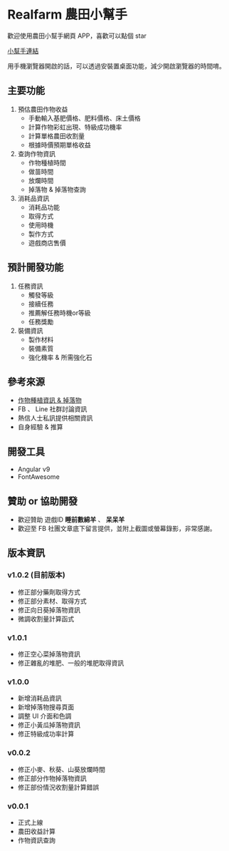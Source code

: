 # Realfarm 農田小幫手 
歡迎使用農田小幫手網頁 APP，喜歡可以點個 star

[小幫手連結](https://bobosheep.github.io/farm-tool/)

用手機瀏覽器開啟的話，可以透過安裝置桌面功能，減少開啟瀏覽器的時間唷。

## 主要功能

1.  預估農田作物收益
    *   手動輸入基肥價格、肥料價格、床土價格
    *   計算作物彩虹出現、特級成功機率
    *   計算單格農田收割量
    *   根據時價預期單格收益
2.  查詢作物資訊
    *   作物種植時間
    *   做苗時間
    *   放爛時間
    *   掉落物 & 掉落物查詢
3.  消耗品資訊
    *   消耗品功能
    *   取得方式
    *   使用時機
    *   製作方式
    *   遊戲商店售價

## 預計開發功能
1.  任務資訊
    *   觸發等級
    *   接續任務
    *   推薦解任務時機or等級
    *   任務獎勵
2.  裝備資訊 
    *   製作材料
    *   裝備素質
    *   強化機率 & 所需強化石

## 參考來源

*   [作物種植資訊 & 掉落物](https://forum.gamer.com.tw/C.php?bsn=37413&snA=160)
*   FB 、 Line 社群討論資訊
*   熱信人士私訊提供相關資訊
*   自身經驗 & 推算

## 開發工具

*   Angular v9
*   FontAwesome

## 贊助 or 協助開發
*   歡迎贊助 遊戲ID **睡前數綿羊** 、 **呆呆羊**
*   歡迎至 FB 社團文章底下留言提供，並附上截圖或螢幕錄影，非常感謝。

## 版本資訊

### v1.0.2 (目前版本)
*   修正部分藥劑取得方式
*   修正部分素材、取得方式
*   修正向日葵掉落物資訊
*   微調收割量計算函式

### v1.0.1
*   修正空心菜掉落物資訊
*   修正雜亂的堆肥、一般的堆肥取得資訊

### v1.0.0
*   新增消耗品資訊
*   新增掉落物搜尋頁面
*   調整 UI 介面和色調
*   修正小黃瓜掉落物資訊
*   修正特級成功率計算

### v0.0.2
*   修正小麥、秋葵、山葵放爛時間
*   修正部分作物掉落物資訊
*   修正部份情況收割量計算錯誤

### v0.0.1
*   正式上線
*   農田收益計算
*   作物資訊查詢